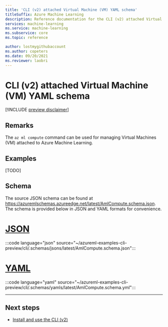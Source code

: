 ```yaml
---
title: 'CLI (v2) attached Virtual Machine (VM) YAML schema'
titleSuffix: Azure Machine Learning
description: Reference documentation for the CLI (v2) attached Virtual Machine (VM) schema.
services: machine-learning
ms.service: machine-learning
ms.subservice: core
ms.topic: reference

author: lostmygithubaccount
ms.author: copeters
ms.date: 09/20/2021
ms.reviewer: laobri
---
```


# CLI (v2) attached Virtual Machine (VM) YAML schema

[!INCLUDE [preview disclaimer](../../includes/machine-learning-preview-generic-disclaimer.md)]

## Remarks

The `az ml compute` command can be used for managing Virtual Machines (VM) attached to Azure Machine Learning.

## Examples

[TODO]

## Schema

The source JSON schema can be found at https://azuremlschemas.azureedge.net/latest/AmlCompute.schema.json. The schema is provided below in JSON and YAML formats for convenience.

# [JSON](#tab/json)

:::code language="json" source="~/azureml-examples-cli-preview/cli/.schemas/jsons/latest/AmlCompute.schema.json":::

# [YAML](#tab/yaml)

:::code language="yaml" source="~/azureml-examples-cli-preview/cli/.schemas/yamls/latest/AmlCompute.schema.yml":::

---

## Next steps

- [Install and use the CLI (v2)](how-to-configure-cli.md)
